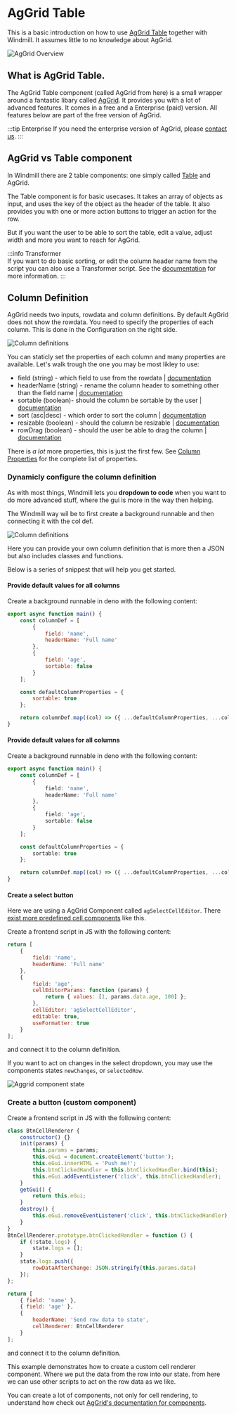 # AgGrid Table

This is a basic introduction on how to use [AgGrid Table](https://www.ag-grid.com/) together with Windmill.
It assumes little to no knowledge about AgGrid.

![AgGrid Overview](../../../../static/img/guide/aggrid_overview.png.webp)

## What is AgGrid Table.

The AgGrid Table component (called AgGrid from here) is a small wrapper around a fantastic libary called [AgGrid](https://www.ag-grid.com/).
It provides you with a lot of advanced features. It comes in a free and a Enterprise (paid) version.
All features below are part of the free version of AgGrid.

:::tip Enterprise
If you need the enterprise version of AgGrid, please [contact us](../../6_getting_help/index.mdx).
:::

## AgGrid vs Table component

In Windmill there are 2 table components: one simply called [Table](../../../apps/4_app_configuration-settings/1_app_component_library.md#table) and AgGrid.

The Table component is for basic usecases. It takes an array of objects as input, and uses the key of the object as the header of the table. It also provides you with one or more action buttons to trigger an action for the row.

But if you want the user to be able to sort the table, edit a value, adjust width and more you want to reach for AgGrid.

:::info Transformer  
 If you want to do basic sorting, or edit the column header name from the script you can also use a Transformer script.
See the [documentation](../../../apps/4_app_configuration-settings/2_app_runnable_triggers.md#transformer) for more information.
:::

## Column Definition

AgGrid needs two inputs, rowdata and column definitions.
By default AgGrid does not show the rowdata. You need to specify the properties of each column.
This is done in the Configuration on the right side.

![Column definitions](./../../../../static/img/guide/aggrid-column-definition-menu.png.webp)

You can staticly set the properties of each column and many properties are available.
Let's walk trough the one you may be most likley to use:

- field (string) - which field to use from the rowdata | [documentation](https://www.ag-grid.com/javascript-data-grid/column-properties/#reference-columns-field)
- headerName (string) - rename the column header to something other than the field name | [documentation](https://www.ag-grid.com/javascript-data-grid/column-properties/#reference-header-headerName)
- sortable (boolean)- should the column be sortable by the user | [documentation](https://www.ag-grid.com/javascript-data-grid/column-properties/#reference-sort-sortable)
- sort (asc|desc) - which order to sort the column | [documentation](https://www.ag-grid.com/javascript-data-grid/column-properties/#reference-sort-sort)
- resizable (boolean) - should the column be resizable | [documentation](https://www.ag-grid.com/javascript-data-grid/column-properties/#reference-width-resizable)
- rowDrag (boolean) - should the user be able to drag the column | [documentation](https://www.ag-grid.com/javascript-data-grid/column-properties/#reference-row%20dragging-rowDrag)

There is _a lot_ more properties, this is just the first few.
See [Column Properties](https://www.ag-grid.com/javascript-data-grid/column-properties/) for the complete list of properties.

### Dynamicly configure the column definition

As with most things, Windmill lets you **dropdown to code** when you want to do more advanced stuff, where the gui is more in the way then helping.

The Windmill way wil be to first create a background runnable and then connecting it with the col def.

![Column definitions](./../../../../static/img/guide/coldef-connect.png.webp)

Here you can provide your own column definition that is more then a JSON but also includes classes and functions.

Below is a series of snippest that will help you get started.

#### Provide default values for all columns

Create a background runnable in deno with the following content:

```js
export async function main() {
	const columnDef = [
		{
			field: 'name',
			headerName: 'Full name'
		},
		{
			field: 'age',
			sortable: false
		}
	];

	const defaultColumnProperties = {
		sortable: true
	};

	return columnDef.map((col) => ({ ...defaultColumnProperties, ...col }));
}
```

#### Provide default values for all columns

Create a background runnable in deno with the following content:

```ts
export async function main() {
	const columnDef = [
		{
			field: 'name',
			headerName: 'Full name'
		},
		{
			field: 'age',
			sortable: false
		}
	];

	const defaultColumnProperties = {
		sortable: true
	};

	return columnDef.map((col) => ({ ...defaultColumnProperties, ...col }));
}
```

#### Create a select button

Here we are using a AgGrid Component called `agSelectCellEditor`. There [exist more predefined cell components](https://www.ag-grid.com/javascript-data-grid/provided-cell-editors/#select-cell-editor) like this.

Create a frontend script in JS with the following content:

```js
return [
	{
		field: 'name',
		headerName: 'Full name'
	},
	{
		field: 'age',
		cellEditorParams: function (params) {
			return { values: [1, params.data.age, 100] };
		},
		cellEditor: 'agSelectCellEditor',
		editable: true,
		useFormatter: true
	}
];
```

and connect it to the column definition.

If you want to act on changes in the select dropdown, you may use the components states `newChanges`, or `selectedRow`.

![Aggrid component state](./../../../../static/img/guide/aggrid-state.png.webp)

### Create a button (custom component)

Create a frontend script in JS with the following content:

```js
class BtnCellRenderer {
	constructor() {}
	init(params) {
		this.params = params;
		this.eGui = document.createElement('button');
		this.eGui.innerHTML = 'Push me!';
		this.btnClickedHandler = this.btnClickedHandler.bind(this);
		this.eGui.addEventListener('click', this.btnClickedHandler);
	}
	getGui() {
		return this.eGui;
	}
	destroy() {
		this.eGui.removeEventListener('click', this.btnClickedHandler);
	}
}
BtnCellRenderer.prototype.btnClickedHandler = function () {
	if (!state.logs) {
		state.logs = [];
	}
	state.logs.push({
		rowDataAfterChange: JSON.stringify(this.params.data)
	});
};

return [
	{ field: 'name' },
	{ field: 'age' },
	{
		headerName: 'Send row data to state',
		cellRenderer: BtnCellRenderer
	}
];
```

and connect it to the column definition.

This example demonstrates how to create a custom cell renderer component. Where we put the data from the row into
our state. from here we can use other scripts to act on the row data as we like.

You can create a lot of components, not only for cell rendering, to understand how check out [AgGrid's documentation for components](https://www.ag-grid.com/javascript-data-grid/components/).
